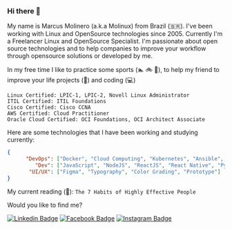 ### Hi there 👋

My name is Marcus Molinero (a.k.a Molinux) from Brazil (🇧🇷). I've been working with Linux and OpenSource technologies since 2005. Currently I'm a Freelancer Linux and OpenSource Specialist. I'm passionate about open source technologies and to help companies to improve your workflow through opensource solutions or developed by me.

In my free time I like to practice some sports (:swimmer: :bike: :running:), to help my friend to improve your life projects (:green_heart:) and coding (:computer:)

```
Linux Certified: LPIC-1, LPIC-2, Novell Linux Administrator
ITIL Certified: ITIL Foundations
Cisco Certified: Cisco CCNA
AWS Certified: Cloud Practitioner
Oracle Cloud Certified: OCI Foundations, OCI Architect Associate
```

Here are some technologies that I have been working and studying currently:

```JSON
{
      "DevOps": ["Docker", "Cloud Computing", "Kubernetes", "Ansible", "Zabbix", "Bacula"],
         "Dev": ["JavaScript", "NodeJS", "ReactJS", "React Native", "Python", "Django"],
       "UI/UX": ["Figma", "Typography", "Color Grading", "Prototype"]
}
```

My current reading (:orange_book:): `The 7 Habits of Highly Effective People`

Would you like to find me?

<!-- [![Blog Badge](https://img.shields.io/badge/Blog-felipefialho.com-black)](https://felipefialho.com/blog) -->
<!-- [![Youtube Badge](https://img.shields.io/badge/-Youtube-FF0000?style=flat-square&labelColor=FF0000&logo=youtube&logoColor=white&link=https://youtube.com/c/FelipeFialhoDev)](https://youtube.com/c/FelipeFialhoDev) -->
<!-- [![Twitter Badge](https://img.shields.io/badge/-Twitter-1ca0f1?style=flat-square&labelColor=1ca0f1&logo=twitter&logoColor=white&link=https://twitter.com/felipefialho_)](https://twitter.com/felipefialho_) -->
[![Linkedin Badge](https://img.shields.io/badge/linkedin-%230077B5.svg?&style=for-the-badge&logo=linkedin&logoColor=white&link=https://www.linkedin.com/in/marcus-a-molinero-5785b013/)](https://www.linkedin.com/in/marcus-molinero/)
[![Facebook Badge](https://img.shields.io/badge/facebook-%231877F2.svg?&style=for-the-badge&logo=facebook&logoColor=white)](https://www.facebook.com/marcus.molinero.1)
[![Instagram Badge](https://img.shields.io/badge/instagram-%23E4405F.svg?&style=for-the-badge&logo=instagram&logoColor=white)](https://instagram.com/marcus.ironmind)


<!--
**molinux/molinux** is a ✨ _special_ ✨ repository because its `README.md` (this file) appears on your GitHub profile.

Here are some ideas to get you started:

- 🔭 I’m currently working on ...
- 🌱 I’m currently learning ...
- 👯 I’m looking to collaborate on ...
- 🤔 I’m looking for help with ...
- 💬 Ask me about ...
- 📫 How to reach me: ...
- 😄 Pronouns: ...
- ⚡ Fun fact: ...
-->
